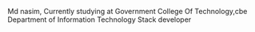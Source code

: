 Md nasim,
Currently studying at Government College Of Technology,cbe
Department of Information Technology
Stack developer

